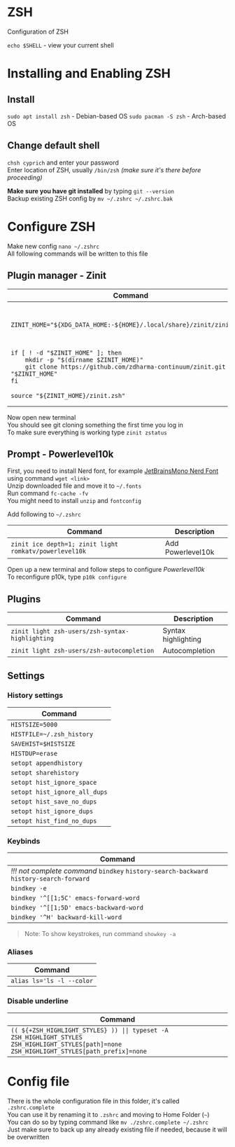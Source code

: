 # ZSH
Configuration of ZSH  

`echo $SHELL` - view your current shell

# Installing and Enabling ZSH
## Install 
`sudo apt install zsh` - Debian-based OS
`sudo pacman -S zsh` - Arch-based OS 

## Change default shell 
`chsh cyprich` and enter your password  
Enter location of ZSH, usually `/bin/zsh` *(make sure it's there before proceeding)*  

**Make sure you have git installed** by typing `git --version`  
Backup existing ZSH config by `mv ~/.zshrc ~/.zshrc.bak`  

# Configure ZSH
Make new config `nano ~/.zshrc`  
All following commands will be written to this file  

## Plugin manager - Zinit

| Command                                                                                                                                                               | Description                                          |
| --------------------------------------------------------------------------------------------------------------------------------------------------------------------- | ---------------------------------------------------- |
| `ZINIT_HOME="${XDG_DATA_HOME:-${HOME}/.local/share}/zinit/zinit.git"`<br>                                                                                             | Set the directory we want to store Zinit and plugins |
| `if [ ! -d "$ZINIT_HOME" ]; then` <br>`    mkdir -p "$(dirname $ZINIT_HOME)"`<br>`    git clone https://github.com/zdharma-continuum/zinit.git "$ZINIT_HOME"`<br>`fi` | Download Zinit, if it's not there yet                |
| `source "${ZINIT_HOME}/zinit.zsh"`                                                                                                                                    | Source/Load Zinit                                    |
Now open new terminal  
You should see git cloning something the first time you log in  
To make sure everything is working type `zinit zstatus`  

## Prompt - Powerlevel10k
First, you need to install Nerd font, for example [JetBrainsMono Nerd Font](https://github.com/ryanoasis/nerd-fonts/releases/download/v3.2.1/JetBrainsMono.zip) using command `wget <link>`  
Unzip downloaded file and move it to `~/.fonts`  
Run command `fc-cache -fv`  
You might need to install `unzip` and `fontconfig` 

Add following to `~/.zshrc`

| Command                                                | Description       |
| ------------------------------------------------------ | ----------------- |
| `zinit ice depth=1; zinit light romkatv/powerlevel10k` | Add Powerlevel10k |
Open up a new terminal and follow steps to configure *Powerlevel10k*  
To reconfigure p10k, type `p10k configure`   

## Plugins

| Command                                         | Description         |
| ----------------------------------------------- | ------------------- |
| `zinit light zsh-users/zsh-syntax-highlighting` | Syntax highlighting |
| `zinit light zsh-users/zsh-autocompletion`      | Autocompletion      |

## Settings
### History settings

| Command                       |
| ----------------------------- |
| `HISTSIZE=5000`               |
| `HISTFILE=~/.zsh_history`     |
| `SAVEHIST=$HISTSIZE`          |
| `HISTDUP=erase`               |
| `setopt appendhistory`        |
| `setopt sharehistory`         |
| `setopt hist_ignore_space`    |
| `setopt hist_ignore_all_dups` |
| `setopt hist_save_no_dups`    |
| `setopt hist_ignore_dups`     |
| `setopt hist_find_no_dups`    |

### Keybinds

| Command                                                                                 |
| --------------------------------------------------------------------------------------- |
| *!!! not complete command* `bindkey` `history-search-backward` `history-search-forward` |
| `bindkey -e`                                                                            |
| ```bindkey '^[[1;5C' emacs-forward-word```                                              |
| ```bindkey '^[[1;5D' emacs-backward-word```                                             |
| `bindkey '^H' backward-kill-word`                                                       |
> Note: To show keystrokes, run command `showkey -a`

### Aliases

| Command                   |
| ------------------------- |
| `alias ls='ls -l --color` |
### Disable underline

| Command                                                                                                                                                    |
| ---------------------------------------------------------------------------------------------------------------------------------------------------------- |
| ```(( ${+ZSH_HIGHLIGHT_STYLES} )) \|\| typeset -A ZSH_HIGHLIGHT_STYLES```<br>`ZSH_HIGHLIGHT_STYLES[path]=none`<br>`ZSH_HIGHLIGHT_STYLES[path_prefix]=none` |
# Config file
There is the whole configuration file in this folder, it's called `.zshrc.complete`   
You can use it by renaming it to `.zshrc` and moving to Home Folder (`~`)  
You can do so by typing command like `mv ./zshrc.complete ~/.zshrc`  
Just make sure to back up any already existing file if needed, because it will be overwritten  